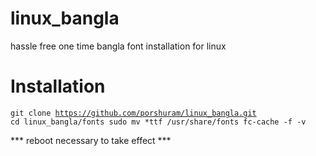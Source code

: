 # linux_bangla
hassle free one time bangla font installation for linux

# Installation
<code>git clone https://github.com/porshuram/linux_bangla.git
cd linux_bangla/fonts
sudo mv *ttf /usr/share/fonts
fc-cache -f -v
</code>

*** reboot necessary to take effect ***
